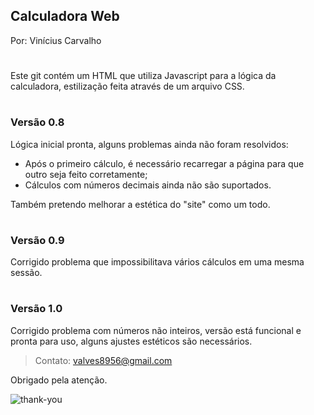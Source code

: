## Calculadora Web
Por: Vinícius Carvalho
#
Este git contém um HTML que utiliza Javascript para a lógica da calculadora, estilização feita através de um arquivo CSS.
#
### Versão 0.8

Lógica inicial pronta, alguns problemas ainda não foram resolvidos:
* Após o primeiro cálculo, é necessário recarregar a página para que outro seja feito corretamente;
* Cálculos com números decimais ainda não são suportados.

Também pretendo melhorar a estética do "site" como um todo.
#
### Versão 0.9
Corrigido problema que impossibilitava vários cálculos em uma mesma sessão.

#
### Versão 1.0
Corrigido problema com números não inteiros, versão está funcional e pronta para uso, alguns ajustes estéticos são necessários.

>Contato: valves8956@gmail.com

Obrigado pela atenção.

![thank-you](https://i1.wp.com/judyhan.com/wp-content/uploads/2014/12/draw-2014-12-10-thankyou-bow-sm.jpg?w=200&ssl=1)